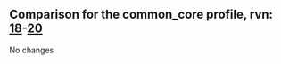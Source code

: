 ## Comparison for the common_core profile, rvn: [18](https://github.com/PRO100KatYT/FortniteProfileRevisions/tree/main/profiles/common_core/18%20common_core.json)-[20](https://github.com/PRO100KatYT/FortniteProfileRevisions/tree/main/profiles/common_core/20%20common_core.json)

No changes
